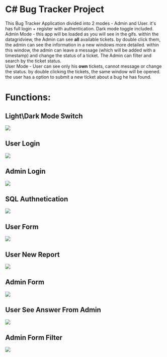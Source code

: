 # C# Bug Tracker Project

This Bug Tracker Application divided into 2 modes - Admin and User. it's has full login + register with authentication. Dark mode toggle included. <br>
Admin Mode - this app will be loaded as you will see in the gifs. within the datagridview, the Admin can see <b>all</b> available tickets. by double click them, the admin can see the information in a new windows more detailed. within this window, the admin can leave a message (which will be added with a timestamp) and change the status of a ticket. The Admin can filter and search by the ticket status.
<br>
User Mode - User can see only his <b>own</b> tickets, cannot message or change the status. by double clicking the tickets, the same window will be opened. the user has a option to submit a new ticket about a bug he has found.

<h1>Functions:</h1>
<h2>Light\Dark Mode Switch</h2>
<img src="LightModeSwitch.gif">
<h2>User Login</h2>
<img src="UserLogin.gif">
<h2>Admin Login</h2>
<img src="AdminLogin.gif">
<h2>SQL Authnetication</h2>
<img src="SQLAuthentication.gif">
<h2>User Form</h2>
<img src="UserMainForm.gif">
<h2>User New Report</h2>
<img src="UserNewReport.gif">
<h2>Admin Form</h2>
<img src="AdminMainForm.gif">
<h2>User See Answer From Admin</h2>
<img src="UserSeeAnswer.gif">
<h2>Admin Form Filter</h2>
<img src="AdminFilterForm.gif">
